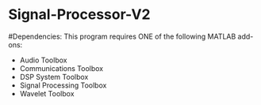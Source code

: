 # Signal-Processor-V2

#Dependencies:
This program requires ONE of the following MATLAB add-ons:
- Audio Toolbox
- Communications Toolbox
- DSP System Toolbox
- Signal Processing Toolbox
- Wavelet Toolbox

